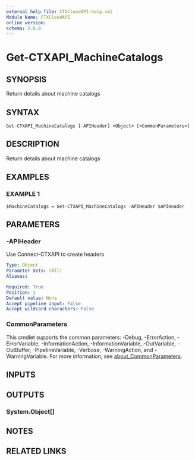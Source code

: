 ```yaml
---
external help file: CTXCloudAPI-help.xml
Module Name: CTXCloudAPI
online version:
schema: 2.0.0
---
```


# Get-CTXAPI_MachineCatalogs

## SYNOPSIS
Return details about machine catalogs

## SYNTAX

```
Get-CTXAPI_MachineCatalogs [-APIHeader] <Object> [<CommonParameters>]
```

## DESCRIPTION
Return details about machine catalogs

## EXAMPLES

### EXAMPLE 1
```
$MachineCatalogs = Get-CTXAPI_MachineCatalogs -APIHeader $APIHeader
```

## PARAMETERS

### -APIHeader
Use Connect-CTXAPI to create headers

```yaml
Type: Object
Parameter Sets: (All)
Aliases:

Required: True
Position: 1
Default value: None
Accept pipeline input: False
Accept wildcard characters: False
```

### CommonParameters
This cmdlet supports the common parameters: -Debug, -ErrorAction, -ErrorVariable, -InformationAction, -InformationVariable, -OutVariable, -OutBuffer, -PipelineVariable, -Verbose, -WarningAction, and -WarningVariable. For more information, see [about_CommonParameters](http://go.microsoft.com/fwlink/?LinkID=113216).

## INPUTS

## OUTPUTS

### System.Object[]
## NOTES

## RELATED LINKS
